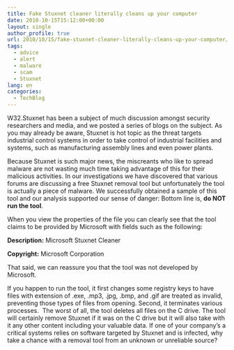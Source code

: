 ```yaml
---
title: Fake Stuxnet cleaner literally cleans up your computer
date: 2010-10-15T15:12:00+00:00
layout: single
author_profile: true
url: 2010/10/15/fake-stuxnet-cleaner-literally-cleans-up-your-computer/
tags:
  - advice
  - alert
  - malware
  - scam
  - Stuxnet
lang: en
categories: 
  - TechBlog
---
```

W32.Stuxnet has been a subject of much discussion amongst security researchers and media, and we posted a series of blogs on the subject. As you may already be aware, Stuxnet is hot topic as the threat targets industrial control systems in order to take control of industrial facilities and systems, such as manufacturing assembly lines and even power plants.

Because Stuxnet is such major news, the miscreants who like to spread malware are not wasting much time taking advantage of this for their malicious activities. In our investigations we have discovered that various forums are discussing a free Stuxnet removal tool but unfortunately the tool is actually a piece of malware. We successfully obtained a sample of this tool and our analysis supported our sense of danger: Bottom line is, **do NOT run the tool**.

When you view the properties of the file you can clearly see that the tool claims to be provided by Microsoft with fields such as the following:

**Description:** Microsoft Stuxnet Cleaner

**Copyright:** Microsoft Corporation

That said, we can reassure you that the tool was not developed by Microsoft.

If you happen to run the tool, it first changes some registry keys to have files with extension of .exe, .mp3, .jpg, .bmp, and .gif are treated as invalid, preventing those types of files from opening. Second, it terminates various processes.  The worst of all, the tool deletes all files on the C drive. The tool will certainly remove Stuxnet if it was on the C drive but it will also take with it any other content including your valuable data. If one of your company’s a critical systems relies on software targeted by Stuxnet and is infected, why take a chance with a removal tool from an unknown or unreliable source?